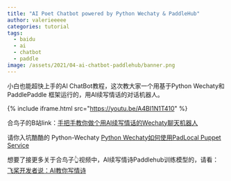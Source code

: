 ```yaml
---
title: "AI Poet Chatbot powered by Python Wechaty & PaddleHub"
author: valerieeeee
categories: tutorial
tags:
  - baidu
  - ai
  - chatbot
  - paddle
image: /assets/2021/04-ai-chatbot-paddlehub/banner.png
---
```


小白也能超快上手的AI ChatBot教程，这次教大家一个用基于Python Wechaty和 PaddlePaddle 框架运行的，用AI续写情话的对话机器人。

{% include iframe.html src="https://youtu.be/A4BI1N1T410" %}

合鸟子的B站link：[手把手教你做个用AI续写情话的Wechaty聊天机器人](https://www.bilibili.com/video/BV1BB4y1A714/)

请你入坑酷酷的 Python-Wechaty
[Python Wechaty如何使用PadLocal Puppet Service](https://wechaty.js.org/2021/02/03/python-wechaty-for-padlocal-puppet-service/)

想要了接更多关于合鸟子👆视频中，AI续写情诗Paddlehub训练模型的，请看：
[飞桨开发者说：AI教你写情诗](https://www.bilibili.com/video/BV1Nv41117eA?from=search&seid=6621079025823617647/)

